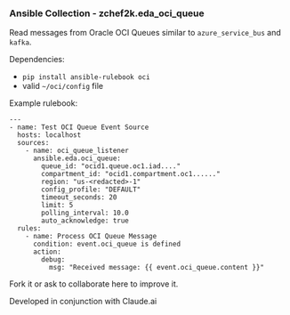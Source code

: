 ### Ansible Collection - zchef2k.eda_oci_queue

Read messages from Oracle OCI Queues similar to `azure_service_bus` and `kafka`.

Dependencies:

* `pip install ansible-rulebook oci`
*  valid `~/oci/config` file

Example rulebook:

```
---
- name: Test OCI Queue Event Source
  hosts: localhost
  sources:
    - name: oci_queue_listener
      ansible.eda.oci_queue:
        queue_id: "ocid1.queue.oc1.iad...."
        compartment_id: "ocid1.compartment.oc1......"
        region: "us-<redacted>-1"
        config_profile: "DEFAULT"
        timeout_seconds: 20
        limit: 5
        polling_interval: 10.0
        auto_acknowledge: true
  rules:
    - name: Process OCI Queue Message
      condition: event.oci_queue is defined
      action:
        debug:
          msg: "Received message: {{ event.oci_queue.content }}"
```

Fork it or ask to collaborate here to improve it.

Developed in conjunction with Claude.ai
